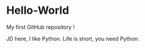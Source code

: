 # Hello-World
My first GitHub repository !

JD here, I like Python.
Life is short, you need Python.
